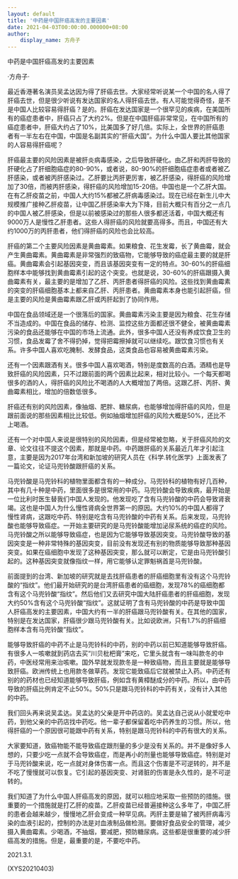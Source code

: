 ```yaml
---
layout: default
title: '中药是中国肝癌高发的主要因素'
date: 2021-04-03T00:00:00.000000+08:00
author:
    display_name: 方舟子
---
```


中药是中国肝癌高发的主要因素

·方舟子·

最近香港著名演员吴孟达因为得了肝癌去世。大家经常听说某一个中国的名人得了肝癌去世，但是很少听说有发达国家的名人得肝癌去世。有人可能觉得奇怪，是不是中国人比较容易得肝癌？是的。肝癌在发达国家是一个很罕见的疾病，在美国所有的癌症患者中，肝癌只占了大约2%。但是在中国肝癌非常常见，在中国所有的癌症患者中，肝癌大约占了10%，比美国多了好几倍。实际上，全世界的肝癌患者有一半左右在中国，中国是名副其实的“肝癌大国”。为什么中国人要比其他国家的人容易得肝癌呢？

肝癌最主要的风险因素是被肝炎病毒感染，之后导致肝硬化。由乙肝和丙肝导致的肝硬化占了肝细胞癌症的80-90%，或者说，80-90%的肝细胞癌症患者或者被乙肝感染，或者被丙肝感染过。乙肝要比丙肝更厉害，被乙肝感染，得肝癌的风险增加了30倍，而被丙肝感染，得肝癌的风险增加15-20倍。中国也是一个乙肝大国。在有乙肝疫苗之前，中国人大约15%都被乙肝病毒感染过。现在已经在新生儿中大规模推广接种乙肝疫苗，让中国乙肝感染率大为下降，目前大概只有百分之一点几的中国人被乙肝感染，但是以前被感染过的那些人很多都还活着，中国大概还有9000万人是慢性乙肝患者。这些人得肝癌的风险就要高得多。而且，中国还有大约1000万的丙肝患者，他们得肝癌的风险也会比较高。

肝癌的第二个主要风险因素是黄曲霉素。如果粮食、花生发霉，长了黄曲霉，就会产生黄曲霉素。黄曲霉素是非常强烈的致癌物，它能够导致的癌症最主要的就是肝癌。黄曲霉素会引起基因突变，而且该基因突变有一定的特点。30-60%的肝癌细胞样本中能够找到黄曲霉素引起的这个突变。也就是说，30-60%的肝癌跟摄入黄曲霉素有关，最主要的是增加了乙肝、丙肝患者得肝癌的风险。这些找到黄曲霉素的突变的肝癌细胞基本上都来自乙肝、丙肝患者。黄曲霉素本身也能引起肝癌，但是主要的风险是黄曲霉素跟乙肝或丙肝起到了协同作用。

中国在食品领域还是一个很落后的国家。黄曲霉素污染主要是因为粮食、花生存储不当造成的。中国在食品的储存、检测、监控这些方面都还很不健全，被黄曲霉素污染的食品还能够在中国的市场上流通。此外，很多中国人还没有养成饮食卫生的习惯，食品发霉了舍不得扔掉，觉得把霉擦掉就可以继续吃。跟饮食习惯也有关系。许多中国人喜欢吃腌制、发酵食品，这类食品也容易被黄曲霉素污染。

还有一个因素跟酒有关。很多中国人喜欢喝酒，特别是度数高的白酒。酒精也是导致肝癌的风险因素，只不过跟前面的两个因素比起来，相对比较小。一个每天都喝很多的酒的人，得肝癌的风险比不喝酒的人大概增加了两倍。这跟乙肝、丙肝、黄曲霉素相比，增加的倍数低很多。

肝癌还有别的风险因素，像抽烟、肥胖、糖尿病，也能够增加得肝癌的风险，但是跟前面说的那些因素相比比较低。例如抽烟增加肝癌的风险大概是50%，还比不上喝酒。

还有一个对中国人来说是很特别的风险因素，但是经常被忽略，关于肝癌风险的文章、论文往往不提这个因素，那就是中药。中药跟肝癌的关系最近几年才引起注意，主要是因为2017年台湾和新加坡的研究人员在《科学.转化医学》上面发表了一篇论文，论证马兜铃酸跟肝癌的关系。

马兜铃酸是马兜铃科的植物里面都含有的一种成分。马兜铃科的植物有好几百种，其中有几十种是中药，里面很多是很常用的中药。马兜铃酸会导致疾病，最开始是一位比利时医生替我们中国人发现的。他发现吃了含有马兜铃酸的中药会导致肾衰竭。这也是中国人为什么慢性肾病全世界第一的原因。大约10%的中国人都得了慢性肾病，这跟吃中药、特别是吃含有马兜铃酸的中药有关系。后来发现，马兜铃酸也能够导致癌症。一开始主要研究的是马兜铃酸能增加泌尿系统的癌症的风险。马兜铃酸之所以能够导致癌症，也是因为它能够导致基因突变。马兜铃酸导致的基因突变是一种非常特殊的基因突变，目前没有发现还有别的物质能够导致那种基因突变。如果在癌细胞中发现了这种基因突变，那么就可以断定，它是由马兜铃酸引起的。这种基因突变就像指纹一样，用它能够认定罪魁祸首是马兜铃酸。

前面提到的台湾、新加坡的研究就是去找肝癌患者的肝癌细胞里有没有这个马兜铃酸的“指纹”。他们最开始研究的是台湾肝癌患者的癌细胞，发现78%的癌细胞都含有这个马兜铃酸“指纹”。然后他们又去研究中国大陆肝癌患者的肝癌细胞，发现大约50%含有这个马兜铃酸“指纹”。这就证明了含有马兜铃酸的中药是导致中国人肝癌高发的主要因素，中国大约有一半的肝癌跟马兜铃酸有关。在其他的国家，特别是在发达国家，肝癌很少跟马兜铃酸有关。比如说欧洲，只有1.7%的肝癌细胞样本含有马兜铃酸“指纹”。

能够导致肝癌的中药不止是马兜铃科的中药，别的中药以前已知道能够导致肝癌。有很多人一咳嗽就到药店去买“川贝枇杷膏”来吃，它里头就含有一味叫款冬的中药，中医经常用来治咳嗽。国外早就发现款冬是一种致癌物，而且主要就是能够导致肝癌。欧洲传统上也用款冬做草药。发现它能致癌后它就被禁止入药。中药还有别的的药材也已经知道能够导致肝癌，例如含有黄樟醚成分的中药。所以，由中药导致的肝癌比例肯定不止50%。50%只是跟马兜铃科的中药有关，没有计入其他的中药。

我们回头再来说吴孟达。吴孟达的父亲是开中药店的。吴孟达自己说从小就爱吃中药，到他父亲的中药店找中药吃。他一辈子都保留着吃中药养生的习惯。所以，他得肝癌的一个原因很可能跟中药有关系，特别是跟马兜铃科的中药有很大的关系。

大家要知道，致癌物能不能导致癌症跟剂量的多少是没有关系的。并不是像好多人想的，只要少吃一点就不会导致癌症，而是再小的剂量也能够导致癌症。特别是对于马兜铃酸来说，吃一点就对身体伤害一点。而且这个伤害是不可逆转的，并不是不吃了慢慢就可以恢复。它引起的基因突变、对肾脏的伤害是永久性的，是不可逆转的。

我们知道了为什么中国人肝癌高发的原因，就可以相应地采取一些预防的措施。很重要的一个措施就是打乙肝的疫苗。乙肝疫苗已经普遍接种这么多年了，中国乙肝的患者会越来越少，慢慢地乙肝会变成一种罕见病。丙肝主要是输了被丙肝病毒污染的血液引起的，控制的办法是对血液制品做检测。要做好食品安全的管理，减少摄入黄曲霉素。少喝酒，不抽烟，要减肥，预防糖尿病。这些都是很重要的减少肝癌高发的措施。但是，最重要的是，不要吃中药。

2021.3.1.

(XYS20210403)

